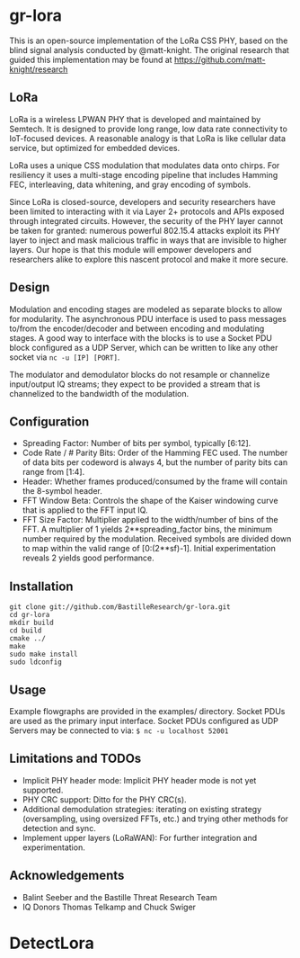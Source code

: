 # gr-lora

This is an open-source implementation of the LoRa CSS PHY, based on the blind signal analysis conducted by @matt-knight.  The original research that guided this implementation may be found at https://github.com/matt-knight/research

## LoRa
LoRa is a wireless LPWAN PHY that is developed and maintained by Semtech.  It is designed to provide long range, low data rate connectivity to IoT-focused devices.  A reasonable analogy is that LoRa is like cellular data service, but optimized for embedded devices.

LoRa uses a unique CSS modulation that modulates data onto chirps.  For resiliency it uses a multi-stage encoding pipeline that includes Hamming FEC, interleaving, data whitening, and gray encoding of symbols.

Since LoRa is closed-source, developers and security researchers have been limited to interacting with it via Layer 2+ protocols and APIs exposed through integrated circuits.  However, the security of the PHY layer cannot be taken for granted: numerous powerful 802.15.4 attacks exploit its PHY layer to inject and mask malicious traffic in ways that are invisible to higher layers.  Our hope is that this module will empower developers and researchers alike to explore this nascent protocol and make it more secure.

## Design
Modulation and encoding stages are modeled as separate blocks to allow for modularity.  The asynchronous PDU interface is used to pass messages to/from the encoder/decoder and between encoding and modulating stages.  A good way to interface with the blocks is to use a Socket PDU block configured as a UDP Server, which can be written to like any other socket via ```nc -u [IP] [PORT]```.

The modulator and demodulator blocks do not resample or channelize input/output IQ streams; they expect to be provided a stream that is channelized to the bandwidth of the modulation.

## Configuration
- Spreading Factor: Number of bits per symbol, typically [6:12].
- Code Rate / # Parity Bits: Order of the Hamming FEC used.  The number of data bits per codeword is always 4, but the number of parity bits can range from [1:4].
- Header: Whether frames produced/consumed by the frame will contain the 8-symbol header.
- FFT Window Beta: Controls the shape of the Kaiser windowing curve that is applied to the FFT input IQ.
- FFT Size Factor: Multiplier applied to the width/number of bins of the FFT.  A multiplier of 1 yields 2\*\*spreading_factor bins, the minimum number required by the modulation.  Received symbols are divided down to map within the valid range of [0:(2\*\*sf)-1].  Initial experimentation reveals 2 yields good performance.

## Installation
```
git clone git://github.com/BastilleResearch/gr-lora.git
cd gr-lora
mkdir build
cd build
cmake ../
make
sudo make install
sudo ldconfig
```

## Usage
Example flowgraphs are provided in the examples/ directory.  Socket PDUs are used as the primary input interface.  Socket PDUs configured as UDP Servers may be connected to via:
```$ nc -u localhost 52001```

## Limitations and TODOs
- Implicit PHY header mode: Implicit PHY header mode is not yet supported.
- PHY CRC support: Ditto for the PHY CRC(s).
- Additional demodulation strategies: iterating on existing strategy (oversampling, using oversized FFTs, etc.) and trying other methods for detection and sync.
- Implement upper layers (LoRaWAN): For further integration and experimentation.

## Acknowledgements
- Balint Seeber and the Bastille Threat Research Team
- IQ Donors Thomas Telkamp and Chuck Swiger

# DetectLora
